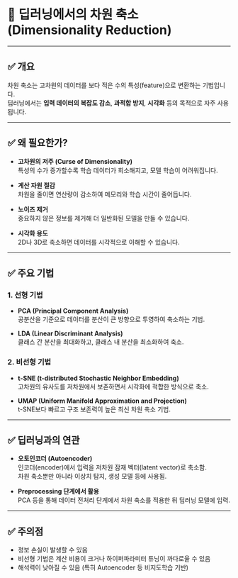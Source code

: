 
# 📌 딥러닝에서의 차원 축소 (Dimensionality Reduction)

---

## ✅ 개요

차원 축소는 고차원의 데이터를 보다 적은 수의 특성(feature)으로 변환하는 기법입니다.  
딥러닝에서는 **입력 데이터의 복잡도 감소**, **과적합 방지**, **시각화** 등의 목적으로 자주 사용됩니다.

---

## ✅ 왜 필요한가?

- **고차원의 저주 (Curse of Dimensionality)**  
  특성의 수가 증가할수록 학습 데이터가 희소해지고, 모델 학습이 어려워집니다.

- **계산 자원 절감**  
  차원을 줄이면 연산량이 감소하여 메모리와 학습 시간이 줄어듭니다.

- **노이즈 제거**  
  중요하지 않은 정보를 제거해 더 일반화된 모델을 만들 수 있습니다.

- **시각화 용도**  
  2D나 3D로 축소하면 데이터를 시각적으로 이해할 수 있습니다.

---

## ✅ 주요 기법

### 1. 선형 기법

- **PCA (Principal Component Analysis)**  
  공분산을 기준으로 데이터를 분산이 큰 방향으로 투영하여 축소하는 기법.

- **LDA (Linear Discriminant Analysis)**  
  클래스 간 분산을 최대화하고, 클래스 내 분산을 최소화하여 축소.

### 2. 비선형 기법

- **t-SNE (t-distributed Stochastic Neighbor Embedding)**  
  고차원의 유사도를 저차원에서 보존하면서 시각화에 적합한 방식으로 축소.

- **UMAP (Uniform Manifold Approximation and Projection)**  
  t-SNE보다 빠르고 구조 보존력이 높은 최신 차원 축소 기법.

---

## ✅ 딥러닝과의 연관

- **오토인코더 (Autoencoder)**  
  인코더(encoder)에서 입력을 저차원 잠재 벡터(latent vector)로 축소함.  
  차원 축소뿐만 아니라 이상치 탐지, 생성 모델 등에 사용됨.

- **Preprocessing 단계에서 활용**  
  PCA 등을 통해 데이터 전처리 단계에서 차원 축소를 적용한 뒤 딥러닝 모델에 입력.

---

## ✅ 주의점

- 정보 손실이 발생할 수 있음  
- 비선형 기법은 계산 비용이 크거나 하이퍼파라미터 튜닝이 까다로울 수 있음  
- 해석력이 낮아질 수 있음 (특히 Autoencoder 등 비지도학습 기반)
